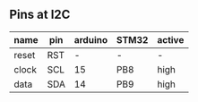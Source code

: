 ## Pins at I2C  

name|pin|arduino|STM32|active  
--------------|-----|---------|-------|-------  
reset|RST|-|-|-  
clock|SCL|15|PB8|high  
data|SDA|14|PB9|high  
